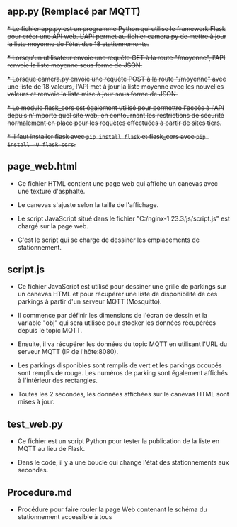 ## app.py (Remplacé par MQTT)
~~* Le fichier app.py est un programme Python qui utilise le framework Flask pour créer une API web. 
L'API permet au fichier camera.py de mettre à jour la liste moyenne de l'état des 18 stationnements.~~

~~* Lorsqu'un utilisateur envoie une requête GET à la route "/moyenne", l'API renvoie la liste moyenne sous forme de JSON.~~

~~* Lorsque camera.py envoie une requête POST à la route "/moyenne" avec une liste de 18 valeurs, 
l'API met à jour la liste moyenne avec les nouvelles valeurs et renvoie la liste mise à jour sous forme de JSON.~~

~~* Le module flask_cors est également utilisé pour permettre l'accès à l'API depuis n'importe quel site web,
en contournant les restrictions de sécurité normalement en place pour les requêtes effectuées à partir de sites tiers.~~

~~* Il faut installer flask avec ```pip install flask``` et flask_cors avec ```pip install -U flask-cors```.~~

## page_web.html
* Ce fichier HTML contient une page web qui affiche un canevas avec une texture d'asphalte. 

* Le canevas s'ajuste selon la taille de l'affichage. 

* Le script JavaScript situé dans le fichier "C:/nginx-1.23.3/js/script.js" est chargé sur la page web.

* C'est le script qui se charge de dessiner les emplacements de stationnement.

## script.js
* Ce fichier JavaScript est utilisé pour dessiner une grille de parkings sur un canevas HTML et
pour récupérer une liste de disponibilité de ces parkings à partir d'un serveur MQTT (Mosquitto).

* Il commence par définir les dimensions de l'écran de dessin et la variable "obj" qui sera utilisée pour stocker les données récupérées depuis le topic MQTT.

* Ensuite, il va récupérer les données du topic MQTT en utilisant l'URL du serveur MQTT (IP de l'hôte:8080).

* Les parkings disponibles sont remplis de vert et les parkings occupés sont remplis de rouge. Les numéros de parking sont également affichés à l'intérieur des rectangles.

* Toutes les 2 secondes, les données affichées sur le canevas HTML sont mises à jour.

## test_web.py
* Ce fichier est un script Python pour tester la publication de la liste en MQTT au lieu de Flask.

* Dans le code, il y a une boucle qui change l'état des stationnements aux secondes.

## Procedure.md
* Procédure pour faire rouler la page Web contenant le schéma du stationnement accessible à tous
